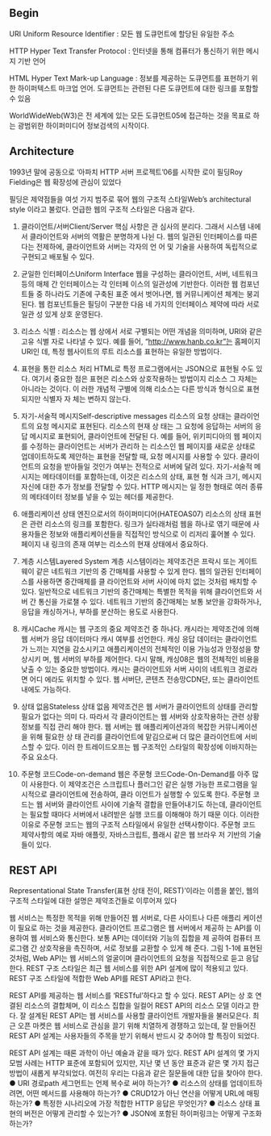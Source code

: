 ## Begin

URI Uniform Resource Identifier : 모든 웹 도큐먼트에 할당된 유일한 주소

HTTP Hyper Text Transfer Protocol : 인터넷을 통해 컴퓨터가 통신하기 위한 메시지 기반 언어

HTML Hyper Text Mark-up Language : 정보를 제공하는 도큐먼트를 표현하기 위한
하이퍼텍스트 마크업 언어. 도큐먼트는 관련된 다른 도큐먼트에 대한 링크를 포함할 수 있음

WorldWideWeb(W3)은 전 세계에 있는 모든 도큐먼트05에 접근하는 것을 목표로 하는 광범위한 하이퍼미디어 정보검색의 시작이다.

## Architecture

1993년 말에 공동으로 ‘아파치 HTTP 서버 프로젝트’06를 시작한 로이 필딩Roy Fielding은 웹 확장성에 관심이 있었다

필딩은 제약점들을 여섯 가지 범주로 묶어 웹의 구조적 스타일Web’s architectural style 이라고 불렀다. 언급한 웹의 구조적 스타일은 다음과 같다.

1. 클라이언트/서버Client/Server
핵심 사항은 관 심사의 분리다. 그래서 시스템 내에서 클라이언트와 서버의 역활은 분명하게 나뉜 다. 웹의 일관된 인터페이스를 따른다는 전제하에, 클라이언트와 서버는 각자의 언 어 및 기술을 사용하여 독립적으로 구현되고 배포될 수 있다.


2. 균일한 인터페이스Uniform Interface
웹을 구성하는 클라이언트, 서버, 네트워크 등의 매체 간 인터페이스는 각 인터페 이스의 일관성에 기반한다. 이러한 웹 컴포넌트들 중 하나라도 기존에 구축된 표준 에서 벗어나면, 웹 커뮤니케이션 체계는 붕괴된다.
웹 컴포넌트들은 필딩이 구분한 다음 네 가지의 인터페이스 제약에 따라 서로 일관 성 있게 상호 운영된다.
 1. 리소스 식별 : 리소스는 웹 상에서 서로 구별되는 어떤 개념을 의미하며, URI와 같은 고유 식별 자로 나타낼 수 있다. 예를 들어, “http://www.hanb.co.kr”는 홈페이지 URI인 데, 특정 웹사이트의 루트 리소스를 표현하는 유일한 방법이다.
 2. 표현을 통한 리소스 처리
 HTML로 특정 프로그램에서는 JSON으로 표현될 수도 있다. 여기서 중요한 점은 표현은 리소스와 상호작용하는 방법이지 리소스 그 자체는 아니라는 것이다. 이 러한 개념적 구별에 의해 리소스는 다른 방식과 형식으로 표현되지만 식별자 자 체는 변하지 않는다.

 3. 자기-서술적 메시지Self-descriptive messages
 리소스의 요청 상태는 클라이언트의 요청 메시지로 표현된다. 리소스의 현재 상 태는 그 요청에 응답하는 서버의 응답 메시지로 표현되어, 클라이언트에 전달된 다. 예를 들어, 위키피디아의 웹 페이지를 수정하는 클라이언트는 서버가 관리하 는 리소스인 웹 페이지를 새로운 상태로 업데이트하도록 제안하는 표현을 전달할 때, 요청 메시지를 사용할 수 있다. 클라이언트의 요청을 받아들일 것인가 여부는 전적으로 서버에 달려 있다.
 자기-서술적 메시지는 메타데이터를 포함하는데, 이것은 리소스의 상태, 표현 형 식과 크기, 메시지 자신에 대한 추가 정보를 전달할 수 있다. HTTP 메시지는 일 정한 형태로 여러 종류의 메타데이터 정보를 넣을 수 있는 헤더를 제공한다.

 4. 애플리케이션 상태 엔진으로서의 하이퍼미디어(HATEOAS07)
리소스의 상태 표현은 관련 리소스의 링크를 포함한다. 링크가 실타래처럼 웹을 하나로 엮기 때문에 사용자들은 정보와 애플리케이션들을 직접적인 방식으로 이 리저리 훑어볼 수 있다. 페이지 내 링크의 존재 여부는 리소스의 현재 상태에서 중요하다.

3. 계층 시스템Layered System
계층 시스템이라는 제약조건은 프락시 또는 게이트웨이 같은 네트워크 기반의 중 간매체를 사용할 수 있게 한다. 웹의 일관된 인터페이스를 사용하면 중간매체를 클 라이언트와 서버 사이에 마치 없는 것처럼 배치할 수 있다.
일반적으로 네트워크 기반의 중간매체는 특별한 목적을 위해 클라이언트와 서버 간 통신을 가로챌 수 있다. 네트워크 기반의 중간매체는 보통 보안을 강화하거나, 응답을 캐싱하거나, 부하를 분산하는 용도로 사용한다.

4. 캐시Cache
캐시는 웹 구조의 중요 제약조건 중 하나다. 캐시라는 제약조건에 의해 웹 서버가 응답 데이터마다 캐시 여부를 선언한다. 캐싱 응답 데이터는 클라이언트가 느끼는 지연을 감소시키고 애플리케이션의 전체적인 이용 가능성과 안정성을 향상시키 며, 웹 서버의 부하를 제어한다. 다시 말해, 캐싱08은 웹의 전체적인 비용을 낮출 수 있는 중요한 방법이다. 캐시는 클라이언트와 서버 사이의 네트워크 경로라면 어디 에라도 위치할 수 있다. 웹 서버단, 콘텐츠 전송망CDN단, 또는 클라이언트 내에도 가능하다.


5. 상태 없음Stateless
상태 없음 제약조건은 웹 서버가 클라이언트의 상태를 관리할 필요가 없다는 의미 다. 따라서 각 클라이언트는 웹 서버와 상호작용하는 관련 상황 정보를 직접 관리 해야 한다. 웹 서버는 웹 애플리케이션과의 복잡한 커뮤니케이션을 위해 필요한 상 태 관리를 클라이언트에 맡김으로써 더 많은 클라이언트에 서비스할 수 있다. 이러 한 트레이드오프는 웹 구조적인 스타일의 확장성에 이바지하는 주요 요소다.


6. 주문형 코드Code-on-demand
웹은 주문형 코드Code-On-Demand를 아주 많이 사용한다. 이 제약조건은 스크립트나 플러그인 같은 실행 가능한 프로그램을 일시적으로 클라이언트에 전송하여, 클라 이언트가 실행할 수 있도록 한다.
주문형 코드는 웹 서버와 클라이언트 사이에 기술적 결합을 만들어내기도 하는데, 클라이언트는 필요할 때마다 서버에서 내려받은 실행 코드를 이해해야 하기 때문 이다. 이러한 이유로 주문형 코드는 웹의 구조적 스타일에서 유일한 선택사항이다. 주문형 코드 제약사항의 예로 자바 애플릿, 자바스크립트, 플래시 같은 웹 브라우 저 기반의 기술들이 있다.

## REST API

Representational State Transfer(표현 상태 전이, REST)’이라는 이름을 붙인, 웹의 구조적 스타일에 대한 설명은 제약조건들로 이루어져 있다


웹 서비스는 특정한 목적을 위해 만들어진 웹 서버로, 다른 사이트나 다른 애플리 케이션이 필요로 하는 것을 제공한다. 클라이언트 프로그램은 웹 서버에서 제공하 는 API를 이용하여 웹 서비스와 통신한다. 보통 API는 데이터와 기능의 집합을 제 공하여 컴퓨터 프로그램 간 상호작용을 촉진하며, 서로 정보를 교환할 수 있게 해 준다. 그림 1-1에 표현된 것처럼, Web API는 웹 서비스의 얼굴이며 클라이언트의 요청을 직접적으로 듣고 응답한다.
REST 구조 스타일은 최근 웹 서비스를 위한 API 설계에 많이 적용되고 있다. REST 구조 스타일에 적합한 Web API를 REST API라고 한다.

REST API를 제공하는 웹 서비스를 ‘RESTful’하다고 할 수 있다. REST API는 상 호 연결된 리소스의 결합체며, 이 리소스 집합을 일컬어 REST API의 리소스 모델 이라고 한다. 잘 설계된 REST API는 웹 서비스를 사용할 클라이언트 개발자들을 불러모은다. 최근 오픈 마켓은 웹 서비스로 관심을 끌기 위해 치열하게 경쟁하고 있는데, 잘 만들어진 REST API 설계는 사용자들의 주목을 받기 위해서 반드시 갖 추어야 할 특징이 되었다.

REST API 설계는 때론 과학이 아닌 예술과 같을 때가 있다. REST API 설계의 몇 가지 모범 사례는 HTTP 표준에 포함되어 있지만, 지난 몇 년 동안 표준과 같은 몇 가지 접근 방법이 새롭게 부각되었다. 여전히 우리는 다음과 같은 질문들에 대한 답을 찾아야 한다.
● URI 경로path 세그먼트는 언제 복수로 써야 하는가?
● 리소스의 상태를 업데이트하려면, 어떤 메서드를 사용해야 하는가?
● CRUD12가 아닌 연산을 어떻게 URL에 매핑하는가?
● 특정한 시나리오에 가장 적합한 HTTP 응답은 무엇인가?
● 리소스 상태 표현의 버전은 어떻게 관리할 수 있는가?
● JSON에 포함된 하이퍼링크는 어떻게 구조화하는가?
 

